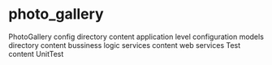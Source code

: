# photo_gallery
PhotoGallery
config directory content application level configuration
 models directory content bussiness logic
 services content web services
 Test content UnitTest